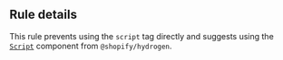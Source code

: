 ## Rule details

This rule prevents using the `script` tag directly and suggests using the [`Script`](https://shopify.dev/api/hydrogen/components/primitive/script) component from `@shopify/hydrogen`.

